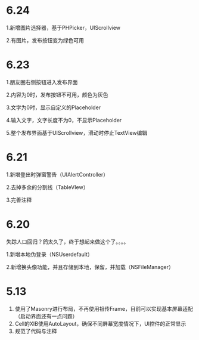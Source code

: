 

# 6.24

1.新增图片选择器，基于PHPicker，UIScrollview

2.有图片，发布按钮变为绿色可用

# 6.23

1.朋友圈右侧按钮进入发布界面

2.内容为0时，发布按钮不可用，颜色为灰色

3.文字为0时，显示自定义的Placeholder

4.输入文字，文字长度不为0，不显示Placeholder

5.整个发布界面基于UIScrollview，滑动时停止TextView编辑

# 6.21

1.新增登出时弹窗警告（UIAlertController）

2.去掉多余的分割线（TableVIew）

3.完善注释

# 6.20

失踪人口回归？鸽太久了，终于想起来做这个了。。。。

1.新增本地伪登录（NSUserdefault）

2.新增换头像功能，并且存储到本地，保留，并加载（NSFileManager）



# 5.13 

1. 使用了Masonry进行布局，不再使用祖传Frame，目前可以实现基本屏幕适配（启动界面还有一点问题）
2. Cell的XIB使用AutoLayout，确保不同屏幕宽度情况下，UI控件的正常显示
3. 规范了代码与注释